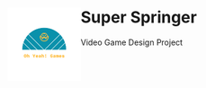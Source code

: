 <h1><img src="/Logo_files/logo_transparent.png" alt="drawing" width="130" height="130" style="float:left;"/> Super Springer</h1> 
Video Game Design Project
